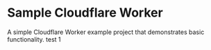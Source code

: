 # Sample Cloudflare Worker

A simple Cloudflare Worker example project that demonstrates basic functionality. test 1